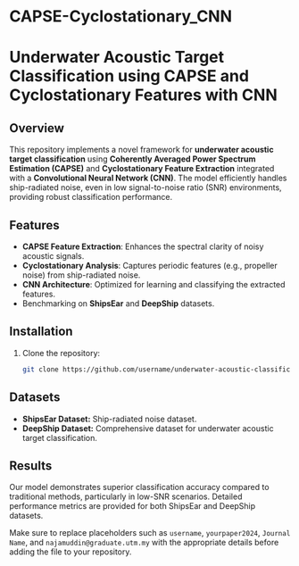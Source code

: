 # CAPSE-Cyclostationary_CNN

# Underwater Acoustic Target Classification using CAPSE and Cyclostationary Features with CNN

## Overview
This repository implements a novel framework for **underwater acoustic target classification** using **Coherently Averaged Power Spectrum Estimation (CAPSE)** and **Cyclostationary Feature Extraction** integrated with a **Convolutional Neural Network (CNN)**. The model efficiently handles ship-radiated noise, even in low signal-to-noise ratio (SNR) environments, providing robust classification performance.

## Features
- **CAPSE Feature Extraction**: Enhances the spectral clarity of noisy acoustic signals.
- **Cyclostationary Analysis**: Captures periodic features (e.g., propeller noise) from ship-radiated noise.
- **CNN Architecture**: Optimized for learning and classifying the extracted features.
- Benchmarking on **ShipsEar** and **DeepShip** datasets.

## Installation

1. Clone the repository:
   ```bash
   git clone https://github.com/username/underwater-acoustic-classification.git

## Datasets
- **ShipsEar Dataset:** Ship-radiated noise dataset.
- **DeepShip Dataset:** Comprehensive dataset for underwater acoustic target classification.
## Results
Our model demonstrates superior classification accuracy compared to traditional methods, particularly in low-SNR scenarios. Detailed performance metrics are provided for both ShipsEar and DeepShip datasets.


Make sure to replace placeholders such as `username`, `yourpaper2024`, `Journal Name`, and `najamuddin@graduate.utm.my` with the appropriate details before adding the file to your repository.
